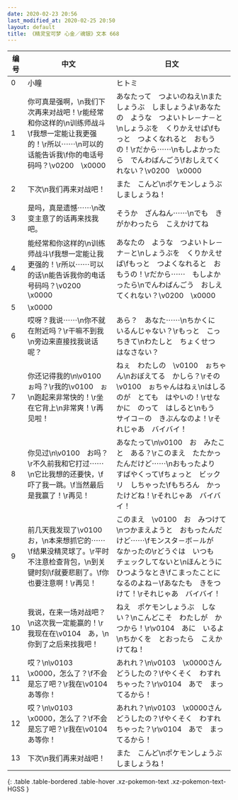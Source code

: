 ```yaml
---
date: 2020-02-23 20:56
last_modified_at: 2020-02-25 20:50
layout: default
title: 《精灵宝可梦 心金／魂银》文本 668
---
```

| 编号 | 中文 | 日文 |
| ---- | ---- | ---- |
| 0 | 小瞳 | ヒトミ |
| 1 | 你可真是强啊，\n我们下次再来对战吧！\r能经常和你这样的\n训练师战斗\f我想一定能让我更强的！\r所以⋯⋯\n可以的话能告诉我\f你的电话号码吗？\v0200　\x0000 | あなたって　つよいのねえ\nまた　しょうぶ　しましょうよ\rあなたの　ような　つよいトレ－ナ－と\nしょうぶを　くりかえせば\fもっと　つよくなれると　おもうの！\rだから⋯⋯\nもしよかったら　でんわばんごう\fおしえてくれない？\v0200　\x0000 |
| 2 | 下次\n我们再来对战吧！ | また　こんど\nポケモンしょうぶ　しましょうね！ |
| 3 | 是吗，真是遗憾⋯⋯\n改变主意了的话再来找我吧。 | そうか　ざんねん⋯⋯\nでも　きがかわったら　こえかけてね |
| 4 | 能经常和你这样的\n训练师战斗\f我想一定能让我更强的！\r所以⋯⋯可以的话\n能告诉我你的电话号码吗？\v0200　\x0000 | あなたの　ような　つよいトレ－ナ－と\nしょうぶを　くりかえせば\fもっと　つよくなれると　おもうの！\rだから⋯⋯　もしよかったら\nでんわばんごう　おしえてくれない？\v0200　\x0000 |
| 5 | \x0000 |  |
| 6 | 哎呀？我说⋯⋯\n你不就在附近吗？\r干嘛不到我\n旁边来直接找我说话呢？ | あら？　あなた⋯⋯\nちかくに　いるんじゃない？\rもっと　こっちきて\nわたしと　ちょくせつ　はなさない？ |
| 7 | 你还记得我的\n\v0100　ぉ吗？\r我的\v0100　ぉ\n跑起来非常快的！\r坐在它背上\n非常爽！\r再见啦！ | ねぇ　わたしの　\v0100　ぉちゃん\nおぼえてる　かしら？\rその　\v0100　ぉちゃんはねぇ\nはしるのが　とても　はやいの！\rせなかに　のって　はしると\nもう　サイコ－の　きぶんなのよ！\rそれじゃあ　バイバイ！ |
| 8 | 你见过\n\v0100　お吗？\r不久前我和它打过⋯⋯\n它比我想的还要快，\f吓了我一跳。\f当然最后是我赢了！\r再见！ | あなたって\n\v0100　お　みたこと　ある？\rこのまえ　たたかったんだけど⋯⋯\nおもったより　すばやくって\fちょっと　ビックリ　しちゃった\fもちろん　かったけどね！\rそれじゃあ　バイバイ！ |
| 9 | 前几天我发现了\v0100　お，\n本来想抓它的⋯⋯\f结果没精灵球了。\r平时不注意检查背包，\n到关键时刻\f就要悲剧了。\f你也要注意啊！\r再见！ | このまえ　\v0100　お　みつけて\nつかまえようと　おもったんだけど⋯⋯\fモンスタ－ボ－ルが　なかったの\rどうぐは　いつも　チェックしてないと\nほんとうに　ひつようなとき\fこまったことに　なるのよね－\fあなたも　きをつけて！\rそれじゃあ　バイバイ！ |
| 10 | 我说，在来一场对战吧？\n这次我一定能赢的！\r我现在在\v0104　あ，\n你到了之后来找我吧！ | ねえ　ポケモンしょうぶ　しない？\nこんどこそ　わたしが　かつから！\r\v0104　あに　いるよ\nちかくを　とおったら　こえかけてね！ |
| 11 | 哎？\n\v0103　\x0000，怎么了？\f不会是忘了吧？\r我在\v0104　あ等你！ | あれれ？\n\v0103　\x0000さん　どうしたの？\fやくそく　わすれちゃった？\r\v0104　あで　まってるから！ |
| 12 | 哎？\n\v0103　\x0000，怎么了？\f不会是忘了吧？\r我在\v0104　あ等你！ | あれれ？\n\v0103　\x0000さん　どうしたの？\fやくそく　わすれちゃった？\r\v0104　あで　まってるから！ |
| 13 | 下次\n我们再来对战吧！ | また　こんど\nポケモンしょうぶ　しましょうね！ |
{: .table .table-bordered .table-hover .xz-pokemon-text .xz-pokemon-text-HGSS }